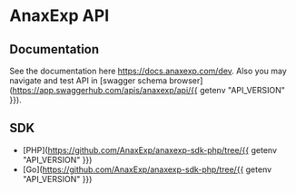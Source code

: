 <!-- 
 
 !!! DO NOT EDIT THIS FILE !!! 
 
 Edit a template instead "tpl/readme.tpl.md".
 
 Automatically generated at {{ datetime }}.
 
-->
# AnaxExp API

## Documentation

See the documentation here https://docs.anaxexp.com/dev. Also you may navigate and test API in [swagger schema browser](https://app.swaggerhub.com/apis/anaxexp/api/{{ getenv "API_VERSION" }}).

## SDK

* [PHP](https://github.com/AnaxExp/anaxexp-sdk-php/tree/{{ getenv "API_VERSION" }})
* [Go](https://github.com/AnaxExp/anaxexp-sdk-php/tree/{{ getenv "API_VERSION" }})
